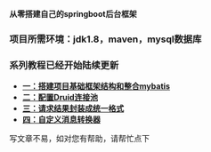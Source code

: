  **从零搭建自己的springboot后台框架** 
### 项目所需环境：jdk1.8，maven，mysql数据库

### 系列教程已经开始陆续更新


- [ **一：搭建项目基础框架结构和整合mybatis** ](https://juejin.im/post/5ad6b3c3f265da237c696ba0)
- [ **二：配置Druid连接池**  ](https://juejin.im/post/5ad703686fb9a028dd4ec453)
- [ **三：请求结果封装成统一格式** ](https://juejin.im/post/5ad7ed676fb9a045dd1f0450)
- [ **四：自定义消息转换器** ](https://juejin.im/post/5ad811e66fb9a0460138ceb1)

写文章不易，如对您有帮助，请帮忙点下